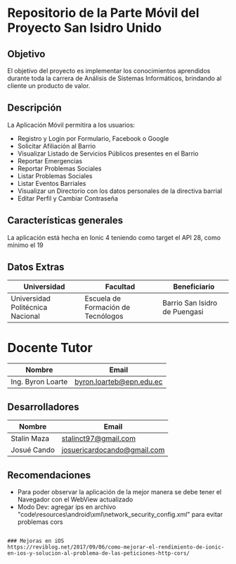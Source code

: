 # Repositorio de la Parte Móvil del Proyecto San Isidro Unido

## Objetivo

El objetivo del proyecto es implementar los conocimientos aprendidos durante toda la carrera de Análisis de Sistemas Informáticos, brindando al cliente un producto de valor.

## Descripción

La Aplicación Móvil permitira a los usuarios:

- Registro y Login por Formulario, Facebook o Google
- Solicitar Afiliación al Barrio
- Visualizar Listado de Servicios Públicos presentes en el Barrio
- Reportar Emergencias
- Reportar Problemas Sociales
- Listar Problemas Sociales
- Listar Eventos Barriales
- Visualizar un Directorio con los datos personales de la directiva barrial
- Editar Perfil y Cambiar Contraseña


## Características generales
 La aplicación está hecha en Ionic 4 teniendo como target el API 28, como mínimo el 19

## Datos Extras

| Universidad  | Facultad | Beneficiario |
| ------ | ------ | ------ |
| Universidad Politécnica Nacional | Escuela de Formación de Tecnólogos | Barrio San Isidro de Puengasi |

# Docente Tutor 
| Nombre  | Email |
| ------ | ------ |
| Ing. Byron Loarte | byron.loarteb@epn.edu.ec |

## Desarrolladores

| Nombre  | Email |
| ------ | ------ |
| Stalin Maza | stalinct97@gmail.com |
| Josué Cando | josuericardocando@gmail.com |

## Recomendaciones

- Para poder observar la aplicación de la mejor manera se debe tener el Navegador con el WebView actualizado
- Modo Dev: agregar ips en archivo "code\resources\android\xml\network_security_config.xml" para evitar problemas cors

```

### Mejoras en iOS
https://reviblog.net/2017/09/06/como-mejorar-el-rendimiento-de-ionic-en-ios-y-solucion-al-problema-de-las-peticiones-http-cors/

